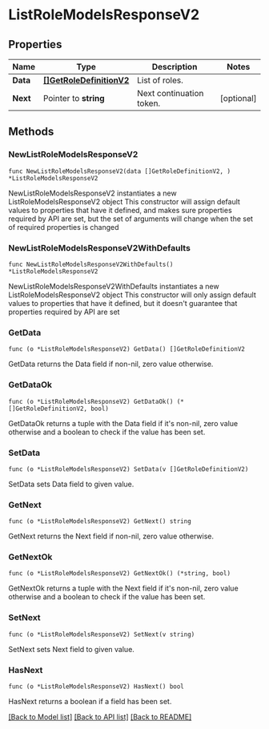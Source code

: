 # ListRoleModelsResponseV2

## Properties

Name | Type | Description | Notes
------------ | ------------- | ------------- | -------------
**Data** | [**[]GetRoleDefinitionV2**](GetRoleDefinitionV2.md) | List of roles. | 
**Next** | Pointer to **string** | Next continuation token. | [optional] 

## Methods

### NewListRoleModelsResponseV2

`func NewListRoleModelsResponseV2(data []GetRoleDefinitionV2, ) *ListRoleModelsResponseV2`

NewListRoleModelsResponseV2 instantiates a new ListRoleModelsResponseV2 object
This constructor will assign default values to properties that have it defined,
and makes sure properties required by API are set, but the set of arguments
will change when the set of required properties is changed

### NewListRoleModelsResponseV2WithDefaults

`func NewListRoleModelsResponseV2WithDefaults() *ListRoleModelsResponseV2`

NewListRoleModelsResponseV2WithDefaults instantiates a new ListRoleModelsResponseV2 object
This constructor will only assign default values to properties that have it defined,
but it doesn't guarantee that properties required by API are set

### GetData

`func (o *ListRoleModelsResponseV2) GetData() []GetRoleDefinitionV2`

GetData returns the Data field if non-nil, zero value otherwise.

### GetDataOk

`func (o *ListRoleModelsResponseV2) GetDataOk() (*[]GetRoleDefinitionV2, bool)`

GetDataOk returns a tuple with the Data field if it's non-nil, zero value otherwise
and a boolean to check if the value has been set.

### SetData

`func (o *ListRoleModelsResponseV2) SetData(v []GetRoleDefinitionV2)`

SetData sets Data field to given value.


### GetNext

`func (o *ListRoleModelsResponseV2) GetNext() string`

GetNext returns the Next field if non-nil, zero value otherwise.

### GetNextOk

`func (o *ListRoleModelsResponseV2) GetNextOk() (*string, bool)`

GetNextOk returns a tuple with the Next field if it's non-nil, zero value otherwise
and a boolean to check if the value has been set.

### SetNext

`func (o *ListRoleModelsResponseV2) SetNext(v string)`

SetNext sets Next field to given value.

### HasNext

`func (o *ListRoleModelsResponseV2) HasNext() bool`

HasNext returns a boolean if a field has been set.


[[Back to Model list]](../README.md#documentation-for-models) [[Back to API list]](../README.md#documentation-for-api-endpoints) [[Back to README]](../README.md)


